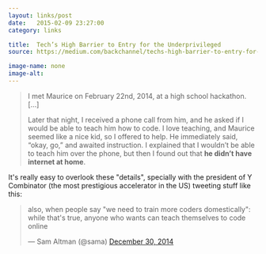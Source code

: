 ```yaml
---
layout: links/post
date:   2015-02-09 23:27:00
category: links

title:  Tech’s High Barrier to Entry for the Underprivileged
source: https://medium.com/backchannel/techs-high-barrier-to-entry-for-the-underprivileged-da254356547d

image-name: none 
image-alt:
---
```


>I met Maurice on February 22nd, 2014, at a high school hackathon. [...]
>
>Later that night, I received a phone call from him, and he asked if I would be able to teach him how to code. I love teaching, and Maurice seemed like a nice kid, so I offered to help. He immediately said, “okay, go,” and awaited instruction. I explained that I wouldn’t be able to teach him over the phone, but then I found out that **he didn’t have internet at home**.

It's really easy to overlook these "details", specially with the president of Y Combinator (the most prestigious accelerator in the US) tweeting stuff like this:

<div class="link-box__tweet">
<blockquote class="twitter-tweet" lang="en"><p>also, when people say &quot;we need to train more coders domestically&quot;: while that&#39;s true, anyone who wants can teach themselves to code online</p>&mdash; Sam Altman (@sama) <a href="https://twitter.com/sama/status/549745218371592192">December 30, 2014</a></blockquote>
<script async src="//platform.twitter.com/widgets.js" charset="utf-8"></script>
</div>
